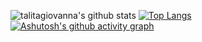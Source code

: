 ![talitagiovanna's github stats](https://github-readme-stats.vercel.app/api?username=talitagiovanna&theme=bear&show_icons=true&count_private=true) [![Top Langs](https://github-readme-stats.vercel.app/api/top-langs/?username=talitagiovanna&layout=compact&theme=bear&langs_count=8)](https://github.com/anuraghazra/github-readme-stats) 
[![Ashutosh's github activity graph](https://github-readme-activity-graph.cyclic.app/graph?username=talitagiovanna&bg_color=0d1117&color=b13583&line=b13583&point=ff9494&area=true&hide_border=true)](https://github.com/ashutosh00710/github-readme-activity-graph)
